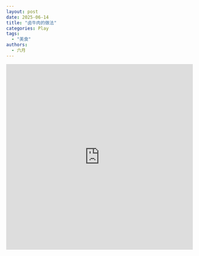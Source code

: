 ```yaml
---
layout: post
date: 2025-06-14
title: "卤牛肉的做法"
categories: Play
tags:
  - "美食"
authors: 
  - 六月
---
```


<iframe 
  src="https://player.bilibili.com/player.html?bvid=BV1daMUzPEWj&autoplay=0" 
  scrolling="no" 
  border="0" 
  frameborder="no" 
  framespacing="0" 
  allowfullscreen="true" 
  style="width: 100%; height: 500px;">
</iframe>
